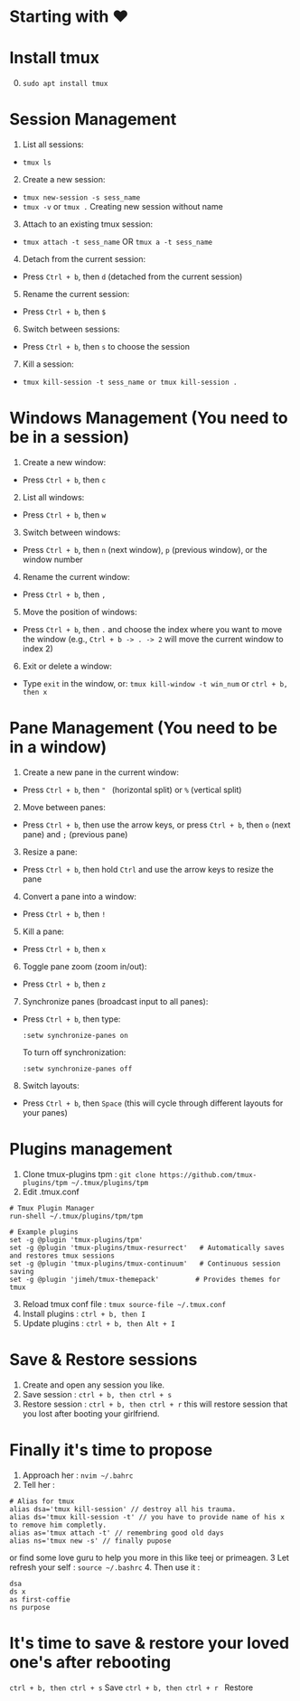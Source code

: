 # Starting with ❤️

# Install tmux
0. ```sudo apt install tmux```

# Session Management
1. List all sessions:
- ```tmux ls```

2. Create a new session:
- ```tmux new-session -s sess_name```
- ```tmux -v``` or ```tmux .``` Creating new session without name

3. Attach to an existing tmux session:
- ```tmux attach -t sess_name``` OR ```tmux a -t sess_name```

4. Detach from the current session: 
- Press `Ctrl + b`, then `d` (detached from the current session)

5. Rename the current session: 
- Press `Ctrl + b`, then `$`

6. Switch between sessions: 
- Press `Ctrl + b`, then `s` to choose the session

7. Kill a session:
- ```tmux kill-session -t sess_name or tmux kill-session . ```


# Windows Management (You need to be in a session)
1. Create a new window: 
- Press `Ctrl + b`, then `c`

2. List all windows: 
- Press `Ctrl + b`, then `w`

3. Switch between windows: 
- Press `Ctrl + b`, then `n` (next window), `p` (previous window), or the window number

4. Rename the current window: 
- Press `Ctrl + b`, then `,`

5. Move the position of windows: 
- Press `Ctrl + b`, then `.` and choose the index where you want to move the window (e.g., `Ctrl + b -> . -> 2` will move the current window to index 2)

6. Exit or delete a window: 
- Type `exit` in the window, or: ```tmux kill-window -t win_num``` or ```ctrl + b, then x```


# Pane Management (You need to be in a window)
1. Create a new pane in the current window:
- Press `Ctrl + b`, then `" ` (horizontal split) or `%` (vertical split)

2. Move between panes: 
- Press `Ctrl + b`, then use the arrow keys, or press `Ctrl + b`, then `o` (next pane) and `;` (previous pane)

3. Resize a pane: 
- Press `Ctrl + b`, then hold `Ctrl` and use the arrow keys to resize the pane

4. Convert a pane into a window: 
- Press `Ctrl + b`, then `!`

5. Kill a pane: 
- Press `Ctrl + b`, then `x`

6. Toggle pane zoom (zoom in/out): 
- Press `Ctrl + b`, then `z`

7. Synchronize panes (broadcast input to all panes): 
- Press `Ctrl + b`, then type:
  ```
  :setw synchronize-panes on
  ```
  To turn off synchronization:
  ```
  :setw synchronize-panes off
  ```

8. Switch layouts: 
- Press `Ctrl + b`, then `Space` (this will cycle through different layouts for your panes)

# Plugins management

1. Clone tmux-plugins tpm : ```git clone https://github.com/tmux-plugins/tpm ~/.tmux/plugins/tpm```
2. Edit .tmux.conf
```
# Tmux Plugin Manager
run-shell ~/.tmux/plugins/tpm/tpm

# Example plugins
set -g @plugin 'tmux-plugins/tpm'
set -g @plugin 'tmux-plugins/tmux-resurrect'   # Automatically saves and restores tmux sessions
set -g @plugin 'tmux-plugins/tmux-continuum'   # Continuous session saving
set -g @plugin 'jimeh/tmux-themepack'         # Provides themes for tmux
```
3. Reload tmux conf file : ```tmux source-file ~/.tmux.conf```
4. Install plugins : ```ctrl + b, then I```
5. Update plugins :  ```ctrl + b, then Alt + I```

# Save & Restore sessions
1. Create and open any session you like.
2. Save session : ```ctrl + b, then ctrl + s```
3. Restore session : ```ctrl + b, then ctrl + r``` this will restore session that you lost after booting your girlfriend.

# Finally it's time to propose
1. Approach her : ```nvim ~/.bahrc```
2. Tell her :
```
# Alias for tmux
alias dsa='tmux kill-session' // destroy all his trauma.
alias ds='tmux kill-session -t' // you have to provide name of his x to remove him completly.
alias as='tmux attach -t' // remembring good old days
alias ns='tmux new -s' // finally pupose
```
or find some love guru to help you more in this like teej or primeagen.
3 Let refresh your self : ```source ~/.bashrc```
4. Then use it :
```
dsa
ds x
as first-coffie
ns purpose
```
# It's time to save & restore your loved one's after rebooting
```ctrl + b, then ctrl + s```  Save
```ctrl + b, then ctrl + r ``` Restore

